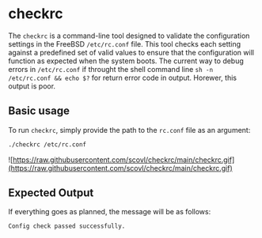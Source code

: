 # checkrc

The `checkrc` is a command-line tool designed to validate the configuration settings in the FreeBSD `/etc/rc.conf` file. This tool checks each setting against a predefined set of valid values to ensure that the configuration will function as expected when the system boots. The current way to debug errors in `/etc/rc.conf` if throught the shell command line `sh -n /etc/rc.conf && echo $?` for return error code in output. Horewer, this output is poor.

## Basic usage

To run `checkrc`, simply provide the path to the `rc.conf` file as an argument:

```bash
./checkrc /etc/rc.conf
```

![https://raw.githubusercontent.com/scovl/checkrc/main/checkrc.gif](https://raw.githubusercontent.com/scovl/checkrc/main/checkrc.gif)


## Expected Output


If everything goes as planned, the message will be as follows:

```bash
Config check passed successfully.
```
